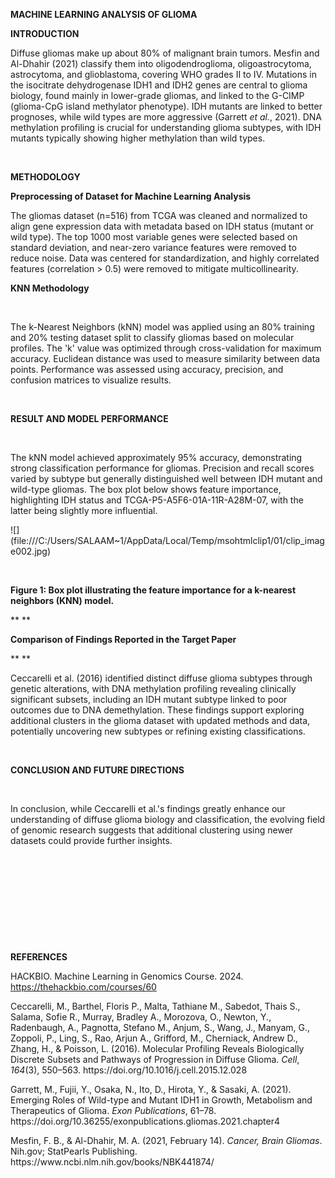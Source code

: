 **MACHINE LEARNING ANALYSIS OF GLIOMA**

**INTRODUCTION**

<a id="_h44jo1ikpc3d"></a>Diffuse gliomas make up about 80% of malignant brain tumors. Mesfin and Al-Dhahir (2021) classify them into oligodendroglioma, oligoastrocytoma, astrocytoma, and glioblastoma, covering WHO grades II to IV. Mutations in the isocitrate dehydrogenase IDH1 and IDH2 genes are central to glioma biology, found mainly in lower-grade gliomas, and linked to the G-CIMP (glioma-CpG island methylator phenotype). IDH mutants are linked to better prognoses, while wild types are more aggressive (Garrett _et al._, 2021). DNA methylation profiling is crucial for understanding glioma subtypes, with IDH mutants typically showing higher methylation than wild types.

 

**METHODOLOGY**

**Preprocessing of Dataset for Machine Learning Analysis**

The gliomas dataset (n=516) from TCGA was cleaned and normalized to align gene expression data with metadata based on IDH status (mutant or wild type). The top 1000 most variable genes were selected based on standard deviation, and near-zero variance features were removed to reduce noise. Data was centered for standardization, and highly correlated features (correlation > 0.5) were removed to mitigate multicollinearity.   

**KNN Methodology**

 

The k-Nearest Neighbors (kNN) model was applied using an 80% training and 20% testing dataset split to classify gliomas based on molecular profiles. The 'k' value was optimized through cross-validation for maximum accuracy. Euclidean distance was used to measure similarity between data points. Performance was assessed using accuracy, precision, and confusion matrices to visualize results.

 

**RESULT AND MODEL PERFORMANCE**

 

The kNN model achieved approximately 95% accuracy, demonstrating strong classification performance for gliomas. Precision and recall scores varied by subtype but generally distinguished well between IDH mutant and wild-type gliomas. The box plot below shows feature importance, highlighting IDH status and TCGA-P5-A5F6-01A-11R-A28M-07, with the latter being slightly more influential.

<!--[if gte vml 1]><v:shapetype
 id="_x0000_t75" coordsize="21600,21600" o:spt="75" o:preferrelative="t"
 path="m@4@5l@4@11@9@11@9@5xe" filled="f" stroked="f">
 <v:stroke joinstyle="miter"/>
 <v:formulas>
  <v:f eqn="if lineDrawn pixelLineWidth 0"/>
  <v:f eqn="sum @0 1 0"/>
  <v:f eqn="sum 0 0 @1"/>
  <v:f eqn="prod @2 1 2"/>
  <v:f eqn="prod @3 21600 pixelWidth"/>
  <v:f eqn="prod @3 21600 pixelHeight"/>
  <v:f eqn="sum @0 0 1"/>
  <v:f eqn="prod @6 1 2"/>
  <v:f eqn="prod @7 21600 pixelWidth"/>
  <v:f eqn="sum @8 21600 0"/>
  <v:f eqn="prod @7 21600 pixelHeight"/>
  <v:f eqn="sum @10 21600 0"/>
 </v:formulas>
 <v:path o:extrusionok="f" gradientshapeok="t" o:connecttype="rect"/>
 <o:lock v:ext="edit" aspectratio="t"/>
</v:shapetype><v:shape id="Picture_x0020_2" o:spid="_x0000_i1025" type="#_x0000_t75"
 style='width:240pt;height:220.8pt;visibility:visible;mso-wrap-style:square'>
 <v:imagedata src="file:///C:/Users/SALAAM~1/AppData/Local/Temp/msohtmlclip1/01/clip_image001.png"
  o:title="KNN_Rplot"/>
</v:shape><![endif]--><!--[if !vml]-->![](file:///C:/Users/SALAAM~1/AppData/Local/Temp/msohtmlclip1/01/clip_image002.jpg)<!--[endif]-->

 

**Figure 1: Box plot illustrating the feature importance for a k-nearest neighbors (KNN) model.**

** **

**Comparison of Findings Reported in the Target Paper**

** **

Ceccarelli et al. (2016) identified distinct diffuse glioma subtypes through genetic alterations, with DNA methylation profiling revealing clinically significant subsets, including an IDH mutant subtype linked to poor outcomes due to DNA demethylation. These findings support exploring additional clusters in the glioma dataset with updated methods and data, potentially uncovering new subtypes or refining existing classifications.

 

**CONCLUSION AND FUTURE DIRECTIONS**

 

In conclusion, while Ceccarelli et al.'s findings greatly enhance our understanding of diffuse glioma biology and classification, the evolving field of genomic research suggests that additional clustering using newer datasets could provide further insights.

 

 

 

 

 

**REFERENCES**

HACKBIO. Machine Learning in Genomics Course. 2024. <https://thehackbio.com/courses/60>

Ceccarelli, M., Barthel, Floris P., Malta, Tathiane M., Sabedot, Thais S., Salama, Sofie R., Murray, Bradley A., Morozova, O., Newton, Y., Radenbaugh, A., Pagnotta, Stefano M., Anjum, S., Wang, J., Manyam, G., Zoppoli, P., Ling, S., Rao, Arjun A., Grifford, M., Cherniack, Andrew D., Zhang, H., & Poisson, L. (2016). Molecular Profiling Reveals Biologically Discrete Subsets and Pathways of Progression in Diffuse Glioma. _Cell_, _164_(3), 550–563. https\://doi.org/10.1016/j.cell.2015.12.028

Garrett, M., Fujii, Y., Osaka, N., Ito, D., Hirota, Y., & Sasaki, A. (2021). Emerging Roles of Wild-type and Mutant IDH1 in Growth, Metabolism and Therapeutics of Glioma. _Exon Publications_, 61–78. https\://doi.org/10.36255/exonpublications.gliomas.2021.chapter4

Mesfin, F. B., & Al-Dhahir, M. A. (2021, February 14). _Cancer, Brain Gliomas_. Nih.gov; StatPearls Publishing. https\://www\.ncbi.nlm.nih.gov/books/NBK441874/

 

 
